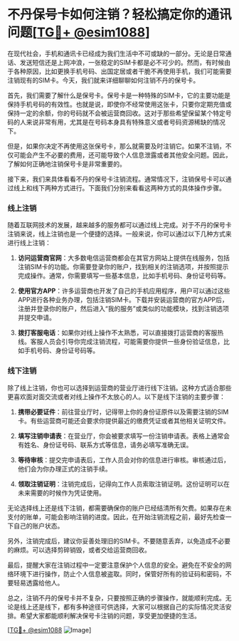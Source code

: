 # 不丹保号卡如何注销？轻松搞定你的通讯问题[[TG💪+ @esim1088](https://t.me/s/esim1088)]

在现代社会，手机和通讯卡已经成为我们生活中不可或缺的一部分。无论是日常通话、发送短信还是上网冲浪，一张稳定的SIM卡都是必不可少的。然而，有时候由于各种原因，比如更换手机号码、出国定居或者干脆不再使用手机，我们可能需要注销现有的SIM卡。今天，我们就来详细聊聊如何注销不丹的保号卡。

首先，我们需要了解什么是保号卡。保号卡是一种特殊的SIM卡，它的主要功能是保持手机号码的有效性。也就是说，即使你不经常使用这张卡，只要你定期充值或保持一定的余额，你的号码就不会被运营商回收。这对于那些希望保留某个特定号码的人来说非常有用，尤其是在号码本身具有特殊意义或者号码资源稀缺的情况下。

但是，如果你决定不再使用这张保号卡，那么就需要及时注销它。如果不注销，不仅可能会产生不必要的费用，还可能导致个人信息泄露或者其他安全问题。因此，了解如何正确地注销保号卡是非常重要的。

接下来，我们来具体看看不丹的保号卡注销流程。通常情况下，注销保号卡可以通过线上和线下两种方式进行。下面我们分别来看看这两种方式的具体操作步骤。

### 线上注销

随着互联网技术的发展，越来越多的服务都可以通过线上完成。对于不丹的保号卡注销来说，线上注销也是一个便捷的选择。一般来说，你可以通过以下几种方式来进行线上注销：

1. **访问运营商官网**：大多数电信运营商都会在其官方网站上提供在线服务，包括注销SIM卡的功能。你需要登录你的账户，找到相关的注销选项，并按照提示完成操作。通常，你需要填写一些基本信息，比如手机号码、身份证号码等。

2. **使用官方APP**：许多运营商也开发了自己的手机应用程序，用户可以通过这些APP进行各种业务办理，包括注销SIM卡。下载并安装运营商的官方APP后，注册并登录你的账户，然后进入“我的服务”或类似的功能模块，找到注销选项并提交申请。

3. **拨打客服电话**：如果你对线上操作不太熟悉，可以直接拨打运营商的客服热线。客服人员会引导你完成注销流程，可能需要你提供一些身份验证信息，比如手机号码、身份证号码等。

### 线下注销

除了线上注销，你也可以选择到运营商的营业厅进行线下注销。这种方式适合那些更喜欢面对面交流或者对线上操作不太放心的人。以下是线下注销的主要步骤：

1. **携带必要证件**：前往营业厅时，记得带上你的身份证原件以及需要注销的SIM卡。有些运营商可能还会要求你提供最近的缴费凭证或者其他相关证明文件。

2. **填写注销申请表**：在营业厅，你会被要求填写一份注销申请表。表格上通常会有姓名、身份证号码、联系方式等信息，请务必填写准确无误。

3. **等待审核**：提交完申请表后，工作人员会对你的信息进行审核。审核通过后，他们会为你办理正式的注销手续。

4. **领取注销证明**：注销完成后，记得向工作人员索取注销证明。这份证明可以在未来需要的时候作为凭证使用。

无论选择线上还是线下注销，都需要确保你的账户已经结清所有欠费。如果存在未支付的账单，可能会影响注销的进度。因此，在开始注销流程之前，最好先检查一下自己的账户状态。

另外，注销完成后，建议你妥善处理旧的SIM卡。不要随意丢弃，以免造成不必要的麻烦。可以选择剪碎销毁，或者交给运营商回收。

最后，提醒大家在注销过程中一定要注意保护个人信息的安全。避免在不安全的网络环境下进行操作，防止个人信息被盗取。同时，保管好所有的验证码和密码，不要轻易透露给他人。

总之，注销不丹的保号卡并不复杂，只要按照正确的步骤操作，就能顺利完成。无论是线上还是线下，都有多种途径可供选择，大家可以根据自己的实际情况灵活安排。希望大家都能顺利解决保号卡注销的问题，享受更加便捷的生活。

[[TG💪+ @esim1088](https://t.me/s/esim1088) ![Image](https://i.postimg.cc/4NQfJmqS/Snipaste-2025-05-13-00-14-12.png)]